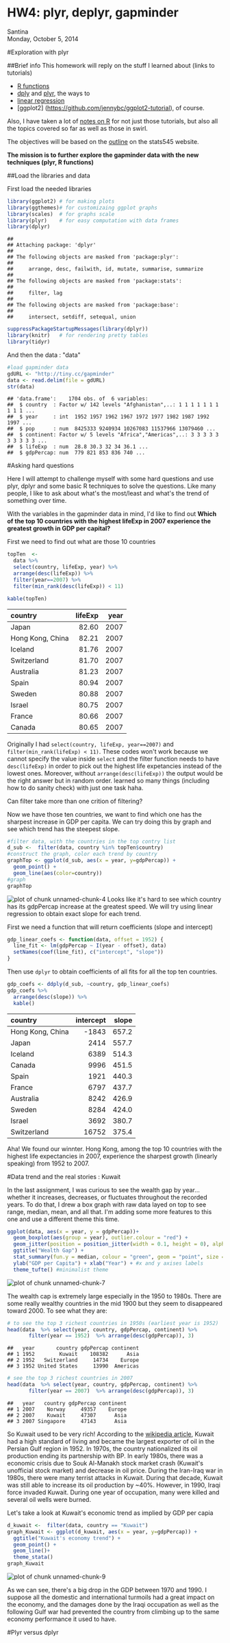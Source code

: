 # HW4: plyr, deplyr, gapminder
Santina  
Monday, October 5, 2014  

#Exploration with plyr 

##Brief info 
This homework will reply on the stuff I learned about (links to tutorials) 
- [R functions](http://stat545-ubc.github.io/block011_write-your-own-function-01.html)
- [dply](http://stat545-ubc.github.io/block010_dplyr-end-single-table.html) and [plyr](http://stat545-ubc.github.io/block013_plyr-ddply.html), the ways to  
- [linear regression](http://stat545-ubc.github.io/block012_function-regress-lifeexp-on-year.html) 
- [ggplot2] (https://github.com/jennybc/ggplot2-tutorial), of course. 

Also, I have taken a lot of [notes on R](https://github.com/santina/programmerNotes) for not just those tutorials, but also all the topics covered so far as well as those in swirl. 

The objectives will be based on the [outline](http://stat545-ubc.github.io/hw04_write-function-use-plyr.html) on the stats545 website.

**The mission is to further explore the gapminder data with the new techniques (plyr, R functions)** 

##Load the libraries and data 

First load the needed libraries

```r
library(ggplot2) # for making plots
library(ggthemes)# for customizaing ggplot graphs 
library(scales)  # for graphs scale
library(plyr)    # for easy computation with data frames
library(dplyr) 
```

```
## 
## Attaching package: 'dplyr'
## 
## The following objects are masked from 'package:plyr':
## 
##     arrange, desc, failwith, id, mutate, summarise, summarize
## 
## The following objects are masked from 'package:stats':
## 
##     filter, lag
## 
## The following objects are masked from 'package:base':
## 
##     intersect, setdiff, setequal, union
```

```r
suppressPackageStartupMessages(library(dplyr))
library(knitr)   # for rendering pretty tables
library(tidyr)
```

And then the data :  "data"

```r
#load gapminder data 
gdURL <- "http://tiny.cc/gapminder"
data <- read.delim(file = gdURL) 
str(data)
```

```
## 'data.frame':	1704 obs. of  6 variables:
##  $ country  : Factor w/ 142 levels "Afghanistan",..: 1 1 1 1 1 1 1 1 1 1 ...
##  $ year     : int  1952 1957 1962 1967 1972 1977 1982 1987 1992 1997 ...
##  $ pop      : num  8425333 9240934 10267083 11537966 13079460 ...
##  $ continent: Factor w/ 5 levels "Africa","Americas",..: 3 3 3 3 3 3 3 3 3 3 ...
##  $ lifeExp  : num  28.8 30.3 32 34 36.1 ...
##  $ gdpPercap: num  779 821 853 836 740 ...
```

#Asking hard questions 

Here I will attempt to challenge myself with some hard questions and use plyr, dplyr and some basic R techniques to solve the questions. Like many people, I like to ask about what's the most/least and what's the trend of something over time.  

With the variables in the gapminder data in mind, I'd like to find out **Which of the top 10 countries with the highest lifeExp in 2007 experience the greatest growth in GDP per capital?** 

First we need to find out what are those 10 countries 

```r
topTen  <- 
  data %>%
  select(country, lifeExp, year) %>%
  arrange(desc(lifeExp)) %>%
  filter(year==2007) %>%
  filter(min_rank(desc(lifeExp)) < 11)

kable(topTen)
```



|country          | lifeExp| year|
|:----------------|-------:|----:|
|Japan            |   82.60| 2007|
|Hong Kong, China |   82.21| 2007|
|Iceland          |   81.76| 2007|
|Switzerland      |   81.70| 2007|
|Australia        |   81.23| 2007|
|Spain            |   80.94| 2007|
|Sweden           |   80.88| 2007|
|Israel           |   80.75| 2007|
|France           |   80.66| 2007|
|Canada           |   80.65| 2007|
Originally I  had `select(country, lifeExp, year==2007)` and `filter(min_rank(lifeExp) < 11)`. These codes won't work because we cannot specify the value inside `select` and the filter function needs to have `desc(lifeExp)` in order to pick out the highest life expetancies instead of the lowest ones. Moreover, without `arrange(desc(lifeExp))` the output would be the right answer but in random order. learned so many things (including how to do sanity check) with just one task haha. 

Can filter take more than one crition of filtering? 

Now we have those ten countries, we want to find which one has the sharpest increase in GDP per capita. We can try doing this by graph and see which trend has the steepest slope. 


```r
#filter data, with the countries in the top contry list 
d_sub <-  filter(data, country %in% topTen$country)
#construct the graph, color each trend by country
graphTop <- ggplot(d_sub, aes(x = year, y=gdpPercap)) + 
  geom_point() + 
  geom_line(aes(color=country)) 
#graph 
graphTop
```

![plot of chunk unnamed-chunk-4](./HW4_gapminder_plyr_files/figure-html/unnamed-chunk-4.png) 
Looks like it's hard to see which country has its gdpPercap increase at the greatest speed. We will try using linear regression to obtain exact slope for each trend. 

First we need a function that will return coefficients (slope and intercept)


```r
gdp_linear_coefs <- function(data, offset = 1952) {
  line_fit <- lm(gdpPercap ~ I(year - offset), data)
  setNames(coef(line_fit), c("intercept", "slope"))
}
```

Then use `dplyr` to obtain coefficients of all fits for all the top ten countries. 

```r
gdp_coefs <- ddply(d_sub, ~country, gdp_linear_coefs) 
gdp_coefs %>%
  arrange(desc(slope)) %>%
  kable()
```



|country          | intercept| slope|
|:----------------|---------:|-----:|
|Hong Kong, China |     -1843| 657.2|
|Japan            |      2414| 557.7|
|Iceland          |      6389| 514.3|
|Canada           |      9996| 451.5|
|Spain            |      1921| 440.3|
|France           |      6797| 437.7|
|Australia        |      8242| 426.9|
|Sweden           |      8284| 424.0|
|Israel           |      3692| 380.7|
|Switzerland      |     16752| 375.4|

Aha! We found our winnter. Hong Kong, among the top 10 countries with the highest life expectancies in 2007, experience the sharpest growth (linearly speaking) from 1952 to 2007. 

#Data trend and the real stories : Kuwait

In the last assignment, I was curious to see the wealth gap by year... whether it increases, decreases, or fluctuates throughout the recorded years. To do that, I drew a box graph with raw data layed on top to see range, median, mean, and all that. I'm adding some more features to this one and use a different theme this time. 


```r
ggplot(data, aes(x = year, y = gdpPercap))+
  geom_boxplot(aes(group = year), outlier.colour = "red") +
  geom_jitter(position = position_jitter(width = 0.1, height = 0), alpha = 1/4) +
  ggtitle("Wealth Gap") +
  stat_summary(fun.y = median, colour = "green", geom = "point", size = 2) +
  ylab("GDP per Capita") + xlab("Year") + #x and y axises labels
  theme_tufte() #minimalist theme 
```

![plot of chunk unnamed-chunk-7](./HW4_gapminder_plyr_files/figure-html/unnamed-chunk-7.png) 


The wealth cap is extremely large especially in the 1950 to 1980s. There are some really wealthy countries in the mid 1900 but they seem to disappeared toward 2000. To see what they are: 


```r
# to see the top 3 richest countries in 1950s (earliest year is 1952)
head(data  %>% select(year, country, gdpPercap, continent) %>% 
       filter(year == 1952)  %>% arrange(desc(gdpPercap)), 3)
```

```
##   year       country gdpPercap continent
## 1 1952        Kuwait    108382      Asia
## 2 1952   Switzerland     14734    Europe
## 3 1952 United States     13990  Americas
```

```r
# see the top 3 richest countries in 2007 
head(data  %>% select(year, country, gdpPercap, continent) %>% 
       filter(year == 2007)  %>% arrange(desc(gdpPercap)), 3)
```

```
##   year   country gdpPercap continent
## 1 2007    Norway     49357    Europe
## 2 2007    Kuwait     47307      Asia
## 3 2007 Singapore     47143      Asia
```

So Kuwait used to be very rich! According to the [wikipedia article](http://en.wikipedia.org/wiki/Kuwait#Economic_prosperity), Kuwait had a high standard of living and became the largest exporter of oil in the Persian Gulf region in 1952. In 1970s, the country nationalized its oil production ending its partnership with BP.  In early 1980s, there was a economic crisis due to Souk Al-Manakh stock market crash (Kuwait's unofficial stock market) and decrease in oil price. During the Iran-Iraq war in 1980s, there were many terrist attacks in Kuwait. During that decade, Kuwait was still able to increase its oil production by ~40%. However, in 1990, Iraqi force invaded Kuwait. During one year of occupation, many were killed and several oil wells were burned. 

Let's take a look at Kuwait's economic trend as implied by GDP per capia 


```r
d_kuwait <-  filter(data, country == "Kuwait")
graph_Kuwait <- ggplot(d_kuwait, aes(x = year, y=gdpPercap)) + 
  ggtitle("Kuwait's economy trend") +
  geom_point() + 
  geom_line()+
  theme_stata()
graph_Kuwait
```

![plot of chunk unnamed-chunk-9](./HW4_gapminder_plyr_files/figure-html/unnamed-chunk-9.png) 

As we can see, there's a big drop in the GDP between 1970 and 1990. I suppose all the domestic and international turmoils had a great impact on the economy, and the damages done by the Iraqi occupation as well as the following Gulf war had prevented the country from climbing up to the same economy performance it used to have. 


#Plyr versus dplyr 


